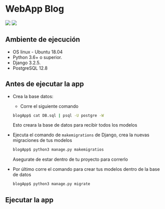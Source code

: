 # WebApp Blog

![](https://img.shields.io/badge/Building-Process-green) ![](https://img.shields.io/badge/Python3-Django-brightgreen)

## Ambiente de ejecución

- OS linux - Ubuntu 18.04
- Python 3.6+ o superior.
- Django 3.2.5.
- PostgreSQL 12.8

## Antes de ejecutar la app

- Crea la base datos:
    - Corre el siguiente comando
    ```Bash
    blogApp$ cat DB.sql | psql -U postgre -W 
    ```
    Esto creara la base de datos para recibir todos los modelos

- Ejecuta el comando de `makemigrations` de Django, crea la nuevas migraciones de tus modelos

    ```Bash
    blogApp$ python3 manage.py makemigratios 
    ```
    Asegurate de estar dentro de tu proyecto para correrlo

- Por último corre el comando para crear tus modelos dentro de la base de datos

    ```Bash
    blogApp$ python3 manage.py migrate 
    ```

## Ejecutar la app

